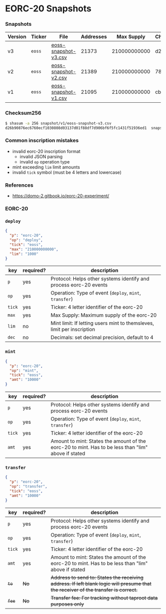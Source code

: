 # EORC-20 Snapshots

### Snapshots

| Version | Ticker | File                 | Addresses | Max Supply   | Checksum256  |
| --------|--------|----------------------|-----------|----------|------------- |
| v3      | `eoss` | [eoss-snapshot-v3.csv](https://raw.githubusercontent.com/pinax-network/eorc20-snapshot/main/snapshot/v3/eoss-snapshot-v3.csv)  | 21373     | 210000000000 | d26b9...36ed1
| v2      | `eoss` | [eoss-snapshot-v2.csv](https://raw.githubusercontent.com/pinax-network/eorc20-snapshot/main/snapshot/v2/eoss-snapshot-v2.csv)  | 21389     | 210000000000 | 78015...148ef
| v1      | `eoss` | [eoss-snapshot-v1.csv](https://raw.githubusercontent.com/pinax-network/eorc20-snapshot/main/snapshot/v1/eoss-snapshot-v1.csv)  | 21095     | 210000000000 | cb7b1...d791f

### Checksum256

```bash
$ shasum -a 256 snapshot/v1/eoss-snapshot-v3.csv
d26b90876ec6760ecf1030808d03137d01f88df7d906bf6f5fc1431f51936ed1  snapshot/v3/eoss-snapshot-v3.csv
```

### Common inscription mistakes

- invalid eorc-20 inscription format
  - invalid JSON parsing
  - invalid `op` operation type
- mint exceeding `lim` limit amounts
- invalid `tick` symbol (must be 4 letters and lowercase)

### References

- https://domo-2.gitbook.io/eorc-20-experiment/

### EORC-20

### `deploy`

```json
{
  "p": "eorc-20",
  "op": "deploy",
  "tick": "eoss",
  "max": "210000000000",
  "lim": "1000"
}
```

| key    | required? | description |
| ------ | --------- | ----------- |
| `p`    | yes       | Protocol: Helps other systems identify and process eorc-20 events
| `op`   | yes       | Operation: Type of event (`deploy`, `mint`, `transfer`)
| `tick` | yes       | Ticker: 4 letter identifier of the eorc-20
| `max`  | yes       | Max Supply: Maximum supply of the eorc-20
| `lim`  | no        | Mint limit: If letting users mint to themsleves, limit per inscription
| `dec`  | no        | Decimals: set decimal precision, default to 4

### `mint`

```json
{
  "p": "eorc-20",
  "op": "mint",
  "tick": "eoss",
  "amt": "10000"
}
```

| key    | required? | description |
| ------ | --------- | ----------- |
| `p`    | yes       | Protocol: Helps other systems identify and process eorc-20 events
| `op`   | yes       | Operation: Type of event (`deploy`, `mint`, `transfer`)
| `tick` | yes       | Ticker: 4 letter identifier of the eorc-20
| `amt`  | yes       | Amount to mint: States the amount of the eorc-20 to mint. Has to be less than "lim" above if stated

### `transfer`

```json
{
  "p": "eorc-20",
  "op": "transfer",
  "tick": "eoss",
  "amt": "10000"
}
```

| key    | required? | description |
| ------ | --------- | ----------- |
| `p`    | yes       | Protocol: Helps other systems identify and process eorc-20 events
| `op`   | yes       | Operation: Type of event (`deploy`, `mint`, `transfer`)
| `tick` | yes       | Ticker: 4 letter identifier of the eorc-20
| `amt`  | yes       | Amount to mint: States the amount of the eorc-20 to mint. Has to be less than "lim" above if stated
| ~~`to`~~ | ~~No~~      | ~~Address to send to: States the receiving address. If left blank logic will presume that the receiver of the transfer is correct.~~
| ~~`fee`~~| ~~No~~      | ~~Transfer fee: For tracking without taproot data purposes only~~